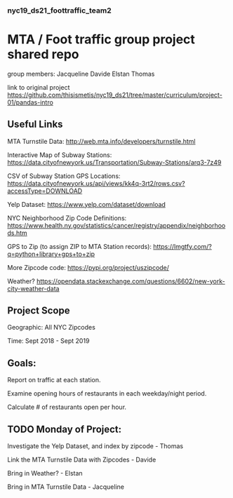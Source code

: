 ### nyc19_ds21_foottraffic_team2

# MTA / Foot traffic group project shared repo

group members:
Jacqueline
Davide
Elstan
Thomas

link to original project
https://github.com/thisismetis/nyc19_ds21/tree/master/curriculum/project-01/pandas-intro

## Useful Links

MTA Turnstile Data:
http://web.mta.info/developers/turnstile.html

Interactive Map of Subway Stations:
https://data.cityofnewyork.us/Transportation/Subway-Stations/arq3-7z49

CSV of Subway Station GPS Locations:
https://data.cityofnewyork.us/api/views/kk4q-3rt2/rows.csv?accessType=DOWNLOAD

Yelp Dataset:
https://www.yelp.com/dataset/download

NYC Neighborhood Zip Code Definitions:
https://www.health.ny.gov/statistics/cancer/registry/appendix/neighborhoods.htm

GPS to Zip (to assign ZIP to MTA Station records):
https://lmgtfy.com/?q=python+library+gps+to+zip

More Zipcode code:
https://pypi.org/project/uszipcode/

Weather?
https://opendata.stackexchange.com/questions/6602/new-york-city-weather-data

## Project Scope

Geographic: All NYC Zipcodes

Time: Sept 2018 - Sept 2019

## Goals:

Report on traffic at each station.

Examine opening hours of restaurants in each weekday/night period.

Calculate # of restaurants open per hour.



## TODO Monday of Project:

Investigate the Yelp Dataset, and index by zipcode - Thomas

Link the MTA Turnstile Data with Zipcodes - Davide

Bring in Weather? - Elstan

Bring in MTA Turnstile Data - Jacqueline

